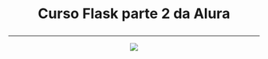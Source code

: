 
#  <p align="center" >  Curso Flask parte 2 da Alura </p> 
-------------------------------------------------

<p align="center">
<img src="http://img.shields.io/static/v1?label=STATUS&message=%20Concluido&color=GREEN&style=for-the-badge"/></p>
